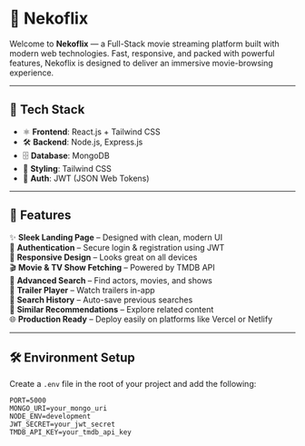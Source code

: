 # 🎥 Nekoflix

Welcome to **Nekoflix** — a Full-Stack movie streaming platform built with modern web technologies. Fast, responsive, and packed with powerful features, Nekoflix is designed to deliver an immersive movie-browsing experience.

---

## 🚀 Tech Stack

- ⚛️ **Frontend**: React.js + Tailwind CSS  
- 🛠️ **Backend**: Node.js, Express.js  
- 🗄️ **Database**: MongoDB  
- 🎨 **Styling**: Tailwind CSS  
- 🔐 **Auth**: JWT (JSON Web Tokens)

---

## 🎯 Features

✨ **Sleek Landing Page** – Designed with clean, modern UI  
🔐 **Authentication** – Secure login & registration using JWT  
📱 **Responsive Design** – Looks great on all devices  
🎬 **Movie & TV Show Fetching** – Powered by TMDB API  
🔎 **Advanced Search** – Find actors, movies, and shows  
🎥 **Trailer Player** – Watch trailers in-app  
📂 **Search History** – Auto-save previous searches  
🤖 **Similar Recommendations** – Explore related content  
🌐 **Production Ready** – Deploy easily on platforms like Vercel or Netlify  

---

## 🛠️ Environment Setup

Create a `.env` file in the root of your project and add the following:

```env
PORT=5000
MONGO_URI=your_mongo_uri
NODE_ENV=development
JWT_SECRET=your_jwt_secret
TMDB_API_KEY=your_tmdb_api_key
